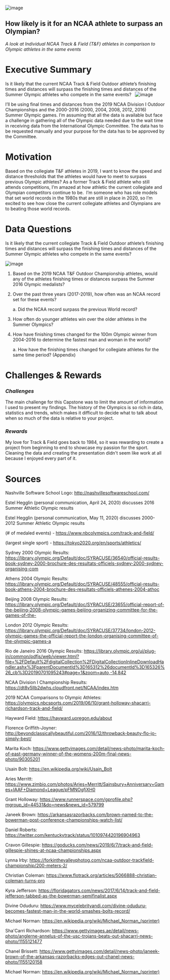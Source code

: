 ![image](https://user-images.githubusercontent.com/59903096/83331859-00119800-a25e-11ea-97d9-c5ec58a58c45.png)


## How likely is it for an NCAA athlete to surpass an Olympian?
*A look at Individual NCAA Track & Field (T&F) athletes in comparison to Olympic athletes in the same events* 

# Executive Summary
Is it likely that the current NCAA Track & Field Outdoor athlete’s finishing times and distances will surpass the finishing times and distances of the Summer Olympic athletes who compete in the same events? 
 
![image](https://user-images.githubusercontent.com/59903096/85190489-8bd77c80-b27e-11ea-81f4-9ee7a8587cab.png)



I’ll be using final times and distances from the 2019 NCAA Division I Outdoor Championships and the 2000-2016 (2000, 2004, 2008, 2012, 2016) Summer Olympic games. I’m assuming that all the data is available but face a challenge in gathering all of the Olympic data needed due to the wait time in receiving data from the International Olympic Committee. The data has to be requested manually and your purpose for the data has to be approved by the Committee.
# Motivation

Based on the collegiate T&F athletes in 2019, I want to know the speed and distance thresholds that the athletes would have to meet to surpass previous Olympic athletes? As a former Track & Field athlete who still attends competitions, I’m amazed at how athletic the current collegiate and Olympian competitors continue to be.  I’m someone who has role models that set world records in the 1980s that are still in place in 2020, so I’m excited to see how close the current collegiate athletes and Olympians are to beating those world records.
# Data Questions

Is it likely that the current collegiate Track & Field Outdoor athlete’s finishing times and distances will surpass the finishing times and distances of the Summer Olympic athletes who compete in the same events? 
 

![image](https://user-images.githubusercontent.com/59903096/85190382-93e2ec80-b27d-11ea-8bcf-15f84f1232a0.png)



   
1. Based on the 2019 NCAA T&F Outdoor Championship athletes, would any of the athletes finishing times or distances surpass the Summer 2016 Olympic medalists?
1. Over the past three years (2017-2019), how often was an NCAA record set for these events?

    a. Did the NCAA record surpass the previous World record?
3. How often do younger athletes win over the older athletes in the Summer Olympics?
4. How have finishing times changed for the 100m Olympic winner from 2004-2016 to determine the fastest man and woman in the world?
	
    a. How have the finishing times changed for collegiate athletes for the same time period? (Appendix)
    




# Challenges & Rewards

### *Challenges*

The main challenge for this Capstone was to limit the amount of information I used to present my findings. The history of the Olympics is so rich in data, statistics and trends, which makes it difficult to decide what to talk about when so much of the data is relative to your project.

### *Rewards*

My love for Track & Field goes back to 1984, so it was rewarding to create a project from beginning to end to showcase my passion for the sport. Cleaning the data and creating the presentation didn't seem like work at all because I enjoyed every part of it. 

# Sources
Nashville Software School Logo: http://nashvillesoftwareschool.com/

Estel Hegglin (personal communication, April 24, 2020) discusses 2016 Summer Athletic Olympic results

Estel Hegglin (personal communication, May 11, 2020) discusses 2000-2012 Summer Athletic Olympic results

(# of medaled events) - https://www.nbcolympics.com/track-and-field/

(largest single sport) - https://tokyo2020.org/en/sports/athletics/

Sydney 2000 Olympic Results: https://library.olympic.org/Default/doc/SYRACUSE/36540/official-results-book-sydney-2000-brochure-des-resultats-officiels-sydney-2000-sydney-organising-com

Athens 2004 Olympic Results: https://library.olympic.org/Default/doc/SYRACUSE/48555/official-results-book-athens-2004-brochure-des-resultats-officiels-athenes-2004-athoc

Beijing 2008 Olympic Results: https://library.olympic.org/Default/doc/SYRACUSE/23655/official-report-of-the-beijing-2008-olympic-games-beijing-organizing-committee-for-the-games-of-the-

London 2012 Olympic Results: https://library.olympic.org/Default/doc/SYRACUSE/37734/london-2012-olympic-games-the-official-report-the-london-organising-committee-of-the-olympic-games-a

Rio de Janeiro 2016 Olympic Results: https://library.olympic.org/ui/plug-in/common/pdfjs/web/viewer.html?file=%2FDefault%2FdigitalCollection%2FDigitalCollectionInlineDownloadHandler.ashx%3FparentDocumentId%3D165312%26documentId%3D165326%26_cb%3D20190701095243#page=1&zoom=auto,-14,842

NCAA Division I Championship Results: https://dt8v5llb2dwhs.cloudfront.net/NCAA/index.htm

2019 NCAA Comparisons to Olympic Athletes: https://olympics.nbcsports.com/2019/06/10/grant-holloway-shacarri-richardson-track-and-field/

Hayward Field: https://hayward.uoregon.edu/about

Florence Griffith-Joyner: http://beyondclassicallybeautiful.com/2016/12/throwback-beauty-flo-jo-simply-best/

Marita Koch: https://www.gettyimages.com/detail/news-photo/marita-koch-of-east-germany-winner-of-the-womens-200m-final-news-photo/90305201

Usain Bolt: https://en.wikipedia.org/wiki/Usain_Bolt

Aries Merritt: https://www.zimbio.com/photos/Aries+Merritt/Sainsbury+Anniversary+Games+IAAF+Diamond+League/pFMNOgfjXH0

Grant Holloway: https://www.runnerspace.com/gprofile.php?mgroup_id=44531&do=news&news_id=579799

Janeek Brown: https://arkansasrazorbacks.com/brown-named-to-the-bowerman-post-conference-championships-watch-list/

Daniel Roberts: https://twitter.com/kentuckytrack/status/1010974420196904963

Cravon Gillespie: https://goducks.com/news/2019/6/7/track-and-field-gillespie-shines-at-ncaa-championships.aspx

Lynna Irby: https://forkinthevalleyphotog.com/ncaa-outdoor-trackfield-championship/200-meters-2/

Christian Coleman: https://www.flotrack.org/articles/5066888-christian-coleman-turns-pro

Kyra Jefferson: https://floridagators.com/news/2017/6/14/track-and-field-jefferson-tabbed-as-the-bowerman-semifinalist.aspx

Divine Oduduru: https://www.mycelebrityandi.com/divine-oduduru-becomes-fastest-man-in-the-world-smashes-bolts-record/

Michael Norman: https://en.wikipedia.org/wiki/Michael_Norman_(sprinter)

Sha'Carri Richardson: https://www.gettyimages.ae/detail/news-photo/anglerne-annelus-of-the-usc-trojans-beats-out-shacarri-news-photo/1155121477

Chanel Brissett: https://www.gettyimages.com/detail/news-photo/janeek-brown-of-the-arkansas-razorbacks-edges-out-chanel-news-photo/1155120158

Michael Norman: https://en.wikipedia.org/wiki/Michael_Norman_(sprinter)

